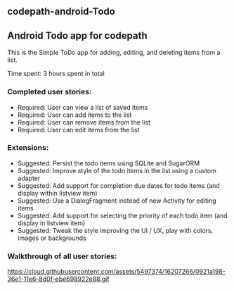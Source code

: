 ## codepath-android-Todo

## Android Todo app for codepath

This is the Simple ToDo app for adding, editing, and deleting items from a list.

Time spent: 3 hours spent in total

### Completed user stories:

- Required: User can view a list of saved items
-  Required: User can add items to the list
-  Required: User can remove items from the list
-  Required: User can edit items from the list


### Extensions:

-  Suggested: Persist the todo items using SQLite and SugarORM
-  Suggested: Improve style of the todo items in the list using a custom adapter
-  Suggested: Add support for completion due dates for todo items (and display within listview item)
-  Suggested: Use a DialogFragment instead of new Activity for editing items
-  Suggested: Add support for selecting the priority of each todo item (and display in listview item)
-  Suggested: Tweak the style improving the UI / UX, play with colors, images or backgrounds

### Walkthrough of all user stories:
https://cloud.githubusercontent.com/assets/5497374/16207266/0921a198-36e1-11e6-8d0f-ebe698922e88.gif




